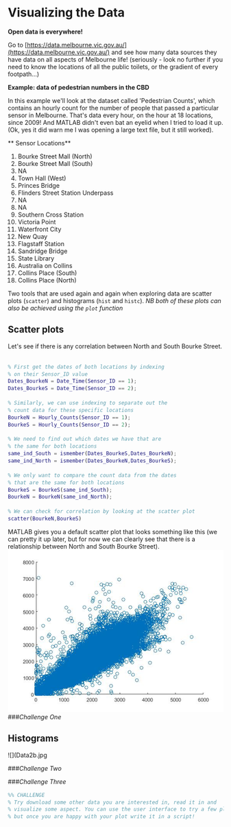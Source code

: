 # Visualizing the Data

**Open data is everywhere!**

Go to [https://data.melbourne.vic.gov.au/](https://data.melbourne.vic.gov.au/) and see how many data sources they have data on all aspects of Melbourne life! (seriously - look no further if you need to know the locations of all the public toilets, or the gradient of every footpath...)

**Example: data of pedestrian numbers in the CBD**

In this example we'll look at the dataset called 'Pedestrian Counts', which contains an hourly count for the number of people that passed a particular sensor in Melbourne. That's data every hour, on the hour at 18 locations, since 2009! And MATLAB didn't even bat an eyelid when I tried to load it up. (Ok, yes it did warn me I was opening a large text file, but it still worked).

** Sensor Locations**
1. Bourke Street Mall (North)
2. Bourke Street Mall (South)
3. NA
4. Town Hall (West)
5. Princes Bridge 
6. Flinders Street Station Underpass
7. NA
8. NA
9. Southern Cross Station
10. Victoria Point
11. Waterfront City
12. New Quay
13. Flagstaff Station
14. Sandridge Bridge
15. State Library
16. Australia on Collins
17. Collins Place (South)
18. Collins Place (North)

Two tools that are used again and again when exploring data are scatter plots (`scatter`) and histograms (`hist` and `histc`). *NB both of these plots can also be achieved using the `plot` function*


## Scatter plots
Let's see if there is any correlation between North and South Bourke Street.

```Matlab

% First get the dates of both locations by indexing
% on their Sensor_ID value
Dates_BourkeN = Date_Time(Sensor_ID == 1);
Dates_BourkeS = Date_Time(Sensor_ID == 2);

% Similarly, we can use indexing to separate out the 
% count data for these specific locations
BourkeN = Hourly_Counts(Sensor_ID == 1);
BourkeS = Hourly_Counts(Sensor_ID == 2);

% We need to find out which dates we have that are 
% the same for both locations
same_ind_South = ismember(Dates_BourkeS,Dates_BourkeN);
same_ind_North = ismember(Dates_BourkeN,Dates_BourkeS);

% We only want to compare the count data from the dates
% that are the same for both locations
BourkeS = BourkeS(same_ind_South);
BourkeN = BourkeN(same_ind_North);

% We can check for correlation by looking at the scatter plot
scatter(BourkeN,BourkeS)
```
MATLAB gives you a default scatter plot that looks something like this (we can pretty it up later, but for now we can clearly see that there is a relationship between North and South Bourke Street).
![](Part2a.jpg)
###*Challenge One*

## Histograms

![](Data2b.jpg

###*Challenge Two*

###*Challenge Three*

```Matlab
%% CHALLENGE
% Try download some other data you are interested in, read it in and 
% visualize some aspect. You can use the user interface to try a few plots out, 
% but once you are happy with your plot write it in a script!
```

